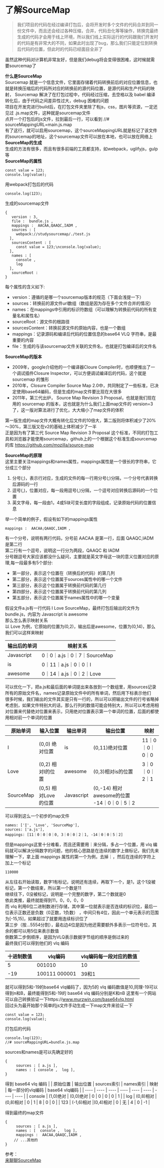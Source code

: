 # 了解SourceMap
>  我们项目的代码在经过编译打包后，会将开发时多个文件的代码合并到同一份文件中，而且还会经过各种压缩，合并，代码丑化等等操作，转换完最终生成的代码才会用于线上环境，所以我们线上实际运行的代码跟我们开发时的代码是有非常大的不同，如果此时出现了bug，那么我们只能定位到转换后代码的位置，但此时的代码已经面目全非了

虽然这种代码对计算机非常友好，但是我们debug将会变得很困难，这时候就需要sourcemap了

**什么是SourceMap**  
Sourcemap 就是一个信息文件，它里面存储着代码转换前后的对应位置信息，也就是转换压缩后的代码所对应的转换前的源代码位置，是源代码和生产代码的映射， Sourcemap 解决了在打包过程中，代码经过压缩，去空格以及 babel 编译转化后，由于代码之间差异性过大，debug 困难的问题  
项目在开发完进行build后，在打包文件夹里除了有js，css，图片等资源，一定还见过 .js.map文件，这种就是sourcemap文件  
点开一个打包后的js文件，拉到最后一行，可以看到 //# sourceMappingURL=main.js.map  
有了这行，就可以启用sourcemap，这个sourceMappingURL就是标记了该文件的sourcemap的地址，这个sourcemap文件可以放在本地，也可以放在网络上  
**SourceMap的生成**  
生成的方法有很多，而且有很多前端的工具都支持，如webpack，uglifyjs，gulp等  
**SourceMap的属性**  
```
const value = 123;
console.log(value);
```
用webpack打包后的代码
```
console.log(123);
```
生成的sourcemap文件  
```
{
   version : 3,
   file :  bundle.js ,
   mappings :  AACAA,QAAQC,IADM ,
   sources : [
     webpack://studysourcemap/./test.js 
  ],
   sourcesContent : [
     const value = 123;\nconsole.log(value); 
  ],
   names : [
     console ,
     log 
  ],
   sourceRoot :   
}
```
每个属性的含义如下:  
- version：遵循的是哪一个sourcemap版本的规范（下面会浅提一下）
- sources：转换前的源文件url数组（数组是因为存在多个文件合并的情况）
- names：在mappings中引用的标识符数组（可以理解为转换前代码的所有变量名和属性名）
- sourceRoot：源文件的根路径
- sourcesContent：转换前源文件的原始内容，也是一个数组
- mappings：记录源码和编译后代码的位置信息的base64 VLQ 字符串，是最重要的内容
- file：生成的与该sourcemap文件关联的文件名，也就是打包编译后的文件名

**SourceMap的版本**  
- 2009年，google介绍他的一个编译器Cloure Compiler时，也顺便推出了一个调试插件Closure Inspector，可以方便调试编译后的代码，这个就是 sourcemap 的雏形
- 2010年，Closure Compiler Source Map 2.0中，共同制定了一些标准，已决定使用base64编码，但是生成的map文件要比现在大很多
- 2011年，第三代出炉， Source Map Revision 3 Proposal，也就是我们现在用的 sourcemap 的版本，这也就是为什么我们上面map文件的 version=3 了，这一版对算法进行了优化，大大缩小了map文件的体积

第一版生成的map文件大概有转化后文件的10倍大，第二版则将体积减少了20%～30%，第三版又在v2的基础上体积减少了一半  
正是因为有了第三代 Source Map Revision 3 Proposal 这个标准，不同的打包工具和浏览器才能使用sourcemap，github上的一个根据这个标准生成sourcemap的库 https://github.com/mozilla/source-map  

**SourceMap的原理**  
这里主要关注mappings和names属性，mappings属性是一个很长的字符串，它分成三个部分  
1. 分号(;)，表示行对应，生成的文件的每一行用分号(;)分隔，一个分号代表转换后源码的一行
2. 逗号(,)，位置对应，每一段用逗号(,)分隔，一个逗号对应转换后源码的一个位置
3. 英文字母，每一段由1，4或5块可变长度的字段组成，记录原始代码的位置信息

举一个简单的例子，假设有如下的mappings属性  
```
mappings :  AACAA;QAAQC,IADM ,
```
有一个分号，说明有两行代码，分号前 AACAA 是第一行，后面 QAAQC,IADM 是第二行  
第二行有一个逗号，说明这一行分为两段，QAAQC 和 IADM  
分号跟逗号大家应该都没什么疑问，主要就是英文字母这一块的意义位置对应的原理,每一段最多有5个部分:
- 第一部分，表示这个位置在（转换后的代码）的第几列
- 第二部分，表示这个位置属于sources属性中的哪一个文件
- 第三部分，表示这个位置属于转换前代码的第几行
- 第四部分，表示这个位置属于转换前代码的第几列
- 第五部分，表示这个位置属于names属性中的哪一个变量

假设文件a.js有一行代码 I Love SourceMap，最终打包后输出的文件为bundle.js，内容为 Javascript is awesome  
那么怎么表示映射关系  
以 Love 为例，它原始的位置为(0,2)，输出后是awesome，位置为(0,14)，那么我们可以这样来映射  

|  输出后的单词   | 映射关系  |
|  ----  | ----  |
| Javascript  | 0｜0｜a.js｜0｜7｜SourceMap |
| is  | 0｜11｜a.js｜0｜0｜I |
| awesome  | 0｜14｜a.js｜0｜2｜Love |

可以优化一下，把a.js和最后面的单词提出来各放到一个数组里，用sources记录所有的原始文件名，names记录原始文件中的所有单词，然后用下标表示他们  
很多时候，我们输出的文件其实是只有一行的，所以可以把输出文件的行号省略掉  
考虑到，如果文件特别大的话，那么行列的数值可能会特别大，所以可以考虑用相对位置来代替绝对位置来表示，只用绝对位置表示第一个单词的位置，后面的都使用相对前一个单词的位置  

|  原始单词   | 输入位置  |输出单词  |输出位置  |映射  |
|  ----  | ----  | ----  | ----  |----  |
| I  | (0,0) 绝对位置 | is  | (0,11)绝对位置|11｜0｜0｜0｜0|
| Love  | (0,2) 相对I的位置 | awesome  | (0,3)相对is的位置  |3｜0｜0｜2｜1 |
| SourceMap  | (0,5) 相对Love的位置 | Javascript  | (0,-14) 相对awesome的位置  -14｜0｜0｜5｜2  |

可以得到这么一个初步的map文件
```
names: ['I', 'Love', 'SourceMap'],
sources: ['a.js'],
mappings: [11｜0｜0｜0｜0, 3｜0｜0｜2｜1, -14｜0｜0｜5｜2]
```
但是mappings这里十分难看，而且还需要用｜来分隔，多占一个位置，用 vlq 编码就可以解决分隔数字的问题，他的核心思路是在连续的数字上做标记，我们先来理解一下，拿上面 mappings 属性的第一个为例，去掉｜，然后在连续的字符上加上一个标记  
```
110000
```
从左往右开始读取，数字1有标记，说明还有连续，再取下一个，是1，这个1没被标记，第一个数结束，所以第一个数是11  
继续往下，0没被标记，说明是一个完整的数字，第二个数就是0  
依此类推，最终就能得到11，0，0，0，0  
而 vlq 利用6位二进制数进行存储，其中第一位就表示是否连续的标识位，最后一位表示正数还是负数（0正数，1负数） ，中间只有4位，因此一个单元表示的范围为[-15,15]，如果超过了就要用连续标识位了  
第三步（按...5554分割），最右边4位是因为他还需要额外多表示一位符号位，其余的都可以用5位来表示数值  
倒数第二步倒顺序，是因为VLQ表示数据字节组的顺序是倒过来的  
最终我们可以得到他们的 vlq 编码  

|  十进制数值   | vlq编码  | vlq编码每一段对应的数值  |
|  ----  | ----  | ----  |
| 5  | 001010 | 10  |
| -19  | 100111 000001 | 39和1 |

就可以得到5和-19的base64 vlq编码了，因为5的 vlq 编码数值是10,同理-19可以得到n和B，最终能得到5和-19的 base64 vlq 编码分别是K和nB
这里有一个网站可以自己转换验证一下https://www.murzwin.com/base64vlq.html  
回过头为最开始那个简单的js文件手动生成一下map文件来验证一下  
```
const value = 123;
console.log(value);
```
打包后的代码
```
console.log(123);
//# sourceMappingURL=bundle.js.map
```
sources和names是可以先确定好的  
```
{
     sources : [ a.js ],
     names : [ console ,  log ],
}
```
得到 base64 vlq 编码
|    | 原始位置  |  输出位置   | sources索引  |  names索引   | 映射  |  每一部分的vlq编码   | base64 vlq编码  |
|  ----  | ----  | ----  | ----  |  ----  | ----  | ----  | ----  |
| console  | (1,0)绝对 | (0,0)绝对  | 0 | 0  | 0 | 0  | 1 |
| log  | (0,8)相对 |(0,8)相对  | 0 | 1  | 8 | 0  | 0 |
| 123  | (-1,6)相对 |(0,4)相对  | 0 | 无  | 4 | 0  | -1 |

得到最终的map文件  
```
{
     sources : [ a.js ],
     names : [  console ,  log ],
     mappings :  AACAA,QAAQC,IADM ,
    // ...其他的
}
```

参考：  
[来聊聊SourceMap](https://mp.weixin.qq.com/s/ELIzEaHoo8gpcICLYEj-4w)